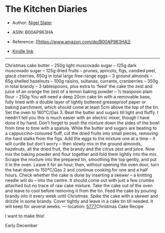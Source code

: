 # The Kitchen Diaries

* Author: [Nigel Slater](https://www.amazon.com/Nigel-Slater/e/B001HCZOLK/ref=dp_byline_cont_ebooks_1)
* ASIN: B00AP963HA




* Reference: [[https://www.amazon.com/dp/B00AP963HA]]
* [Kindle link](kindle://book?action=open&asin=B00AP963HA)


---
Christmas cake butter – 250g light muscovado sugar – 125g dark muscovado sugar – 125g dried fruits – prunes, apricots, figs, candied peel, glacé cherries, 650g in total large free-range eggs – 3 ground almonds – 65g shelled hazelnuts – 100g raisins, sultanas, currants, cranberries – 350g in total brandy – 3 tablespoons, plus extra to ‘feed’ the cake the zest and juice of an orange the zest of a lemon baking powder – ½ teaspoon plain flour – 250g You will need a deep 20cm cake tin with a removable base, fully lined with a double layer of lightly buttered greaseproof paper or baking parchment, which should come at least 5cm above the top of the tin. Set the oven to 160°C/Gas 3. Beat the butter and sugars till light and fluffy. I needn’t tell you this is much easier with an electric mixer, though I have done it by hand. Don’t forget to push the mixture down the sides of the bowl from time to time with a spatula. While the butter and sugars are beating to a cappuccino-coloured fluff, cut the dried fruits into small pieces, removing the hard stalks from the figs. Add the eggs to the mixture one at a time – it will curdle but don’t worry – then slowly mix in the ground almonds, hazelnuts, all the dried fruit, the brandy and the citrus zest and juice. Now mix the baking powder and flour together and fold them lightly into the mix. Scrape the mixture into the prepared tin, smoothing the top gently, and put it in the oven. Leave it for an hour, then, without opening the oven door, turn the heat down to 150°C/Gas 2 and continue cooking for one and a half hours. Check whether the cake is done by inserting a skewer – a knitting needle will do – into the centre. It should come out with just a few crumbs attached but no trace of raw cake mixture. Take the cake out of the oven and leave to cool before removing it from the tin. Feed the cake by pouring brandy into it every week until Christmas. Spike the cake with a skewer and drizzle in some brandy. Cover tightly and leave in a cake tin till needed. It will keep for several weeks. — location: [5777](kindle://book?action=open&asin=B00AP963HA&location=5777)Christmas Cake Recipe

I want to make this!

Early December

